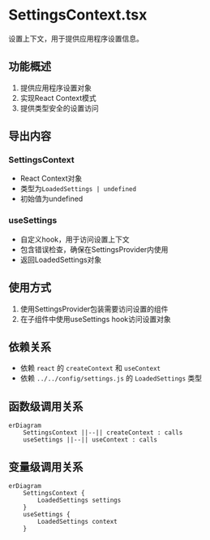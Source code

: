 # SettingsContext.tsx

设置上下文，用于提供应用程序设置信息。

## 功能概述

1. 提供应用程序设置对象
2. 实现React Context模式
3. 提供类型安全的设置访问

## 导出内容

### SettingsContext
- React Context对象
- 类型为`LoadedSettings | undefined`
- 初始值为undefined

### useSettings
- 自定义hook，用于访问设置上下文
- 包含错误检查，确保在SettingsProvider内使用
- 返回LoadedSettings对象

## 使用方式

1. 使用SettingsProvider包装需要访问设置的组件
2. 在子组件中使用useSettings hook访问设置对象

## 依赖关系

- 依赖 `react` 的 `createContext` 和 `useContext`
- 依赖 `../../config/settings.js` 的 `LoadedSettings` 类型

## 函数级调用关系

```mermaid
erDiagram
    SettingsContext ||--|| createContext : calls
    useSettings ||--|| useContext : calls
```

## 变量级调用关系

```mermaid
erDiagram
    SettingsContext {
        LoadedSettings settings
    }
    useSettings {
        LoadedSettings context
    }
```